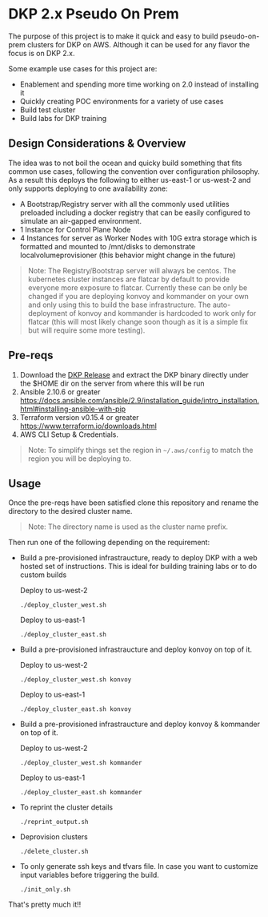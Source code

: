
# DKP 2.x Pseudo On Prem

The purpose of this project is to make it quick and easy to build pseudo-on-prem clusters for DKP on AWS. Although it can be used for any flavor the focus is on DKP 2.x.

Some example use cases for this project are:
- Enablement and spending more time working on 2.0 instead of installing it
- Quickly creating POC environments for a variety of use cases
- Build test cluster
- Build labs for DKP training  

## Design Considerations & Overview 

The idea was to not boil the ocean and quicky build something that fits common use cases, following the convention over configuration philosophy. As a result this deploys the following to either us-east-1 or us-west-2 and only supports deploying to one availability zone:
- A Bootstrap/Registry server with all the commonly used utilities preloaded including a docker registry that can be easily configured to simulate an air-gapped environment.
- 1 Instance for Control Plane Node
- 4 Instances for server as Worker Nodes with 10G extra storage which is formatted and mounted to /mnt/disks to demonstrate localvolumeprovisioner (this behavior might change in the future)
> Note: The Registry/Bootstrap server will always be centos. The kubernetes cluster instances are flatcar by default to provide everyone more exposure to flatcar. Currently these can be only be changed if you are deploying konvoy and kommander on your own and only using this to build the base infrastructure. The auto-deployment of konvoy and kommander is hardcoded to work only for flatcar (this will most likely change soon though as it is a simple fix but will require some more testing).  

## Pre-reqs 
1. Download the [DKP Release](https://github.com/mesosphere/konvoy2/releases) and extract the DKP binary directly under the $HOME dir on the server from where this will be run
2. Ansible 2.10.6 or greater
https://docs.ansible.com/ansible/2.9/installation_guide/intro_installation.html#installing-ansible-with-pip
3. Terraform version v0.15.4 or greater
https://www.terraform.io/downloads.html
4. AWS CLI Setup & Credentials. 
> Note: To simplify things set the region in `~/.aws/config` to match the region you will be deploying to.

## Usage

Once the pre-reqs have been satisfied clone this repository and rename the directory to the desired cluster name.
> Note: The directory name is used as the cluster name prefix.

Then run one of the following depending on the requirement:

- Build a pre-provisioned infrastraucture, ready to deploy DKP with a web hosted set of instructions. This is ideal for building training labs or to do custom builds

  Deploy to us-west-2
  ```
  ./deploy_cluster_west.sh
  ```
  Deploy to us-east-1

  ```
  ./deploy_cluster_east.sh
  ```

- Build a pre-provisioned infrastraucture and deploy konvoy on top of it. 

  Deploy to us-west-2
  ```
  ./deploy_cluster_west.sh konvoy
  ```
  Deploy to us-east-1

  ```
  ./deploy_cluster_east.sh konvoy
  ```

- Build a pre-provisioned infrastraucture and deploy konvoy & kommander on top of it.

  Deploy to us-west-2
  ```
  ./deploy_cluster_west.sh kommander
  ```
  Deploy to us-east-1

  ```
  ./deploy_cluster_east.sh kommander
  ```

- To reprint the cluster details
  ```
  ./reprint_output.sh
  ```

- Deprovision clusters

  ```
  ./delete_cluster.sh 
  ```

- To only generate ssh keys and tfvars file. In case you want to customize input variables before triggering the build.

  ```
  ./init_only.sh
  ```

That's pretty much it!!  